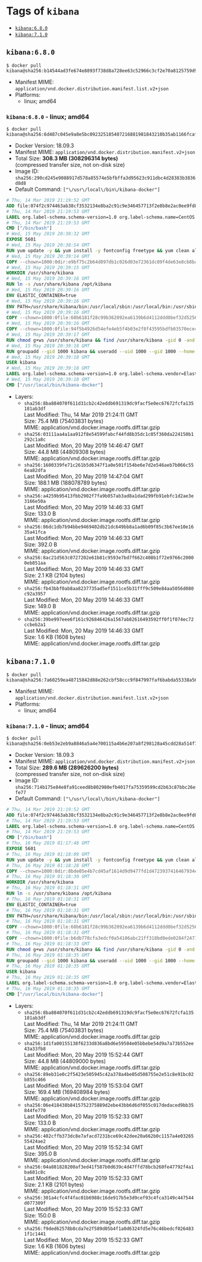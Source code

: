 <!-- THIS FILE IS GENERATED VIA './update-remote.sh' -->

# Tags of `kibana`

-	[`kibana:6.8.0`](#kibana680)
-	[`kibana:7.1.0`](#kibana710)

## `kibana:6.8.0`

```console
$ docker pull kibana@sha256:b14544ad3fe674e8893f738d8a728ee63c52966c3cf2e70a8125759d9b9c92b4
```

-	Manifest MIME: `application/vnd.docker.distribution.manifest.list.v2+json`
-	Platforms:
	-	linux; amd64

### `kibana:6.8.0` - linux; amd64

```console
$ docker pull kibana@sha256:6d487c045e9a8e5bc092325185407216881981843210b35ab1166fcaf6f9472b
```

-	Docker Version: 18.09.3
-	Manifest MIME: `application/vnd.docker.distribution.manifest.v2+json`
-	Total Size: **308.3 MB (308296314 bytes)**  
	(compressed transfer size, not on-disk size)
-	Image ID: `sha256:290cd245e9088917d578a85574e5bfbffa3d95623c911dbc4d28383b3836d8d8`
-	Default Command: `["\/usr\/local\/bin\/kibana-docker"]`

```dockerfile
# Thu, 14 Mar 2019 21:19:52 GMT
ADD file:074f2c974463ab38cf3532134e8ba2c91c9e346457713f2e8b8e2ac0ee9fd83d in / 
# Thu, 14 Mar 2019 21:19:53 GMT
LABEL org.label-schema.schema-version=1.0 org.label-schema.name=CentOS Base Image org.label-schema.vendor=CentOS org.label-schema.license=GPLv2 org.label-schema.build-date=20190305
# Thu, 14 Mar 2019 21:19:53 GMT
CMD ["/bin/bash"]
# Wed, 15 May 2019 20:38:32 GMT
EXPOSE 5601
# Wed, 15 May 2019 20:38:54 GMT
RUN yum update -y && yum install -y fontconfig freetype && yum clean all
# Wed, 15 May 2019 20:39:14 GMT
COPY --chown=1000:0dir:e9bf75c2b64d897db1c026d03e72361dc89f4de63e8cb8baf8dbf68946643c84 in /usr/share/kibana 
# Wed, 15 May 2019 20:39:15 GMT
WORKDIR /usr/share/kibana
# Wed, 15 May 2019 20:39:16 GMT
RUN ln -s /usr/share/kibana /opt/kibana
# Wed, 15 May 2019 20:39:16 GMT
ENV ELASTIC_CONTAINER=true
# Wed, 15 May 2019 20:39:16 GMT
ENV PATH=/usr/share/kibana/bin:/usr/local/sbin:/usr/local/bin:/usr/sbin:/usr/bin:/sbin:/bin
# Wed, 15 May 2019 20:39:16 GMT
COPY --chown=1000:0file:60b6181f28c99b362092ea6139b6d4112ddd0bef32d52563c33b26bdc2b51318 in /usr/share/kibana/config/kibana.yml 
# Wed, 15 May 2019 20:39:16 GMT
COPY --chown=1000:0file:94f5b4926d54efe4eb5f4b03e2f8f43595bdfb03570ece4d02a479728abb58fe in /usr/local/bin/ 
# Wed, 15 May 2019 20:39:17 GMT
RUN chmod g+ws /usr/share/kibana && find /usr/share/kibana -gid 0 -and -not -perm /g+w -exec chmod g+w {} \;
# Wed, 15 May 2019 20:39:18 GMT
RUN groupadd --gid 1000 kibana && useradd --uid 1000 --gid 1000 --home-dir /usr/share/kibana --no-create-home kibana
# Wed, 15 May 2019 20:39:18 GMT
USER kibana
# Wed, 15 May 2019 20:39:18 GMT
LABEL org.label-schema.schema-version=1.0 org.label-schema.vendor=Elastic org.label-schema.name=kibana org.label-schema.version=6.8.0 org.label-schema.url=https://www.elastic.co/products/kibana org.label-schema.vcs-url=https://github.com/elastic/kibana license=Elastic License
# Wed, 15 May 2019 20:39:18 GMT
CMD ["/usr/local/bin/kibana-docker"]
```

-	Layers:
	-	`sha256:8ba884070f611d31cb2c42eddb691319dc9facf5e0ec67672fcfa135181ab3df`  
		Last Modified: Thu, 14 Mar 2019 21:24:11 GMT  
		Size: 75.4 MB (75403831 bytes)  
		MIME: application/vnd.docker.image.rootfs.diff.tar.gzip
	-	`sha256:03111aa4a1aa912f8e54599fabcf44fd8b35dc1c05f360da224150b1292c1a8c`  
		Last Modified: Mon, 20 May 2019 14:46:47 GMT  
		Size: 44.8 MB (44809308 bytes)  
		MIME: application/vnd.docker.image.rootfs.diff.tar.gzip
	-	`sha256:1600339fe71c261b5d6347f1a0e501f154be6e7d2e546aeb7b066c556ea82dfa`  
		Last Modified: Mon, 20 May 2019 14:47:04 GMT  
		Size: 188.1 MB (188078789 bytes)  
		MIME: application/vnd.docker.image.rootfs.diff.tar.gzip
	-	`sha256:a4259b95413fbb2902f7fa9b057ab3ad8a1dad299fb91ebfc1d2ae3e3166e50a`  
		Last Modified: Mon, 20 May 2019 14:46:33 GMT  
		Size: 133.0 B  
		MIME: application/vnd.docker.image.rootfs.diff.tar.gzip
	-	`sha256:86dc1db7b94bbe9469402db21dc649bb8a1ad6b09f85c3b67ee10e1635a41fca`  
		Last Modified: Mon, 20 May 2019 14:46:33 GMT  
		Size: 392.0 B  
		MIME: application/vnd.docker.image.rootfs.diff.tar.gzip
	-	`sha256:8ac21d563c0727202e61b81c9593e7bd7f662c408b1f72e9766c20000eb851aa`  
		Last Modified: Mon, 20 May 2019 14:46:33 GMT  
		Size: 2.1 KB (2104 bytes)  
		MIME: application/vnd.docker.image.rootfs.diff.tar.gzip
	-	`sha256:fb43bbf0ab8aa8237735ad5ef1511ce5b31fff9c509e84aa5056d080c92a3957`  
		Last Modified: Mon, 20 May 2019 14:46:33 GMT  
		Size: 149.0 B  
		MIME: application/vnd.docker.image.rootfs.diff.tar.gzip
	-	`sha256:39be997eee6f161c926846426a1567ab82616493592ff0f1f074ec72ccbeb2a1`  
		Last Modified: Mon, 20 May 2019 14:46:33 GMT  
		Size: 1.6 KB (1608 bytes)  
		MIME: application/vnd.docker.image.rootfs.diff.tar.gzip

## `kibana:7.1.0`

```console
$ docker pull kibana@sha256:7a60259ea48715842d88e262cbf58ccc9f847997faf6babda55338a562bcee61
```

-	Manifest MIME: `application/vnd.docker.distribution.manifest.list.v2+json`
-	Platforms:
	-	linux; amd64

### `kibana:7.1.0` - linux; amd64

```console
$ docker pull kibana@sha256:0eb53e2eb9a8846a5a4e700115a4b6e207a8f298128a45cdd28a514f708ec0f3
```

-	Docker Version: 18.09.3
-	Manifest MIME: `application/vnd.docker.distribution.manifest.v2+json`
-	Total Size: **289.6 MB (289626200 bytes)**  
	(compressed transfer size, not on-disk size)
-	Image ID: `sha256:714b175e84e8fa91ceed8b802980efb4017fa75359599cd2b63c87bbc26efe77`
-	Default Command: `["\/usr\/local\/bin\/kibana-docker"]`

```dockerfile
# Thu, 14 Mar 2019 21:19:52 GMT
ADD file:074f2c974463ab38cf3532134e8ba2c91c9e346457713f2e8b8e2ac0ee9fd83d in / 
# Thu, 14 Mar 2019 21:19:53 GMT
LABEL org.label-schema.schema-version=1.0 org.label-schema.name=CentOS Base Image org.label-schema.vendor=CentOS org.label-schema.license=GPLv2 org.label-schema.build-date=20190305
# Thu, 14 Mar 2019 21:19:53 GMT
CMD ["/bin/bash"]
# Thu, 16 May 2019 01:17:48 GMT
EXPOSE 5601
# Thu, 16 May 2019 01:18:09 GMT
RUN yum update -y && yum install -y fontconfig freetype && yum clean all
# Thu, 16 May 2019 01:18:28 GMT
COPY --chown=1000:0dir:8bde05e4b7cd45af1614d9d9477fd1d4723937416467934e19a89b91a2c44d34 in /usr/share/kibana 
# Thu, 16 May 2019 01:18:30 GMT
WORKDIR /usr/share/kibana
# Thu, 16 May 2019 01:18:31 GMT
RUN ln -s /usr/share/kibana /opt/kibana
# Thu, 16 May 2019 01:18:31 GMT
ENV ELASTIC_CONTAINER=true
# Thu, 16 May 2019 01:18:31 GMT
ENV PATH=/usr/share/kibana/bin:/usr/local/sbin:/usr/local/bin:/usr/sbin:/usr/bin:/sbin:/bin
# Thu, 16 May 2019 01:18:31 GMT
COPY --chown=1000:0file:60b6181f28c99b362092ea6139b6d4112ddd0bef32d52563c33b26bdc2b51318 in /usr/share/kibana/config/kibana.yml 
# Thu, 16 May 2019 01:18:31 GMT
COPY --chown=1000:0file:b6db778cfa3edcf0a54106abc21ff318bd0ede0284f2471172623218dc89d6ae in /usr/local/bin/ 
# Thu, 16 May 2019 01:18:33 GMT
RUN chmod g+ws /usr/share/kibana && find /usr/share/kibana -gid 0 -and -not -perm /g+w -exec chmod g+w {} \;
# Thu, 16 May 2019 01:18:35 GMT
RUN groupadd --gid 1000 kibana && useradd --uid 1000 --gid 1000 --home-dir /usr/share/kibana --no-create-home kibana
# Thu, 16 May 2019 01:18:35 GMT
USER kibana
# Thu, 16 May 2019 01:18:35 GMT
LABEL org.label-schema.schema-version=1.0 org.label-schema.vendor=Elastic org.label-schema.name=kibana org.label-schema.version=7.1.0 org.label-schema.url=https://www.elastic.co/products/kibana org.label-schema.vcs-url=https://github.com/elastic/kibana license=Elastic License
# Thu, 16 May 2019 01:18:35 GMT
CMD ["/usr/local/bin/kibana-docker"]
```

-	Layers:
	-	`sha256:8ba884070f611d31cb2c42eddb691319dc9facf5e0ec67672fcfa135181ab3df`  
		Last Modified: Thu, 14 Mar 2019 21:24:11 GMT  
		Size: 75.4 MB (75403831 bytes)  
		MIME: application/vnd.docker.image.rootfs.diff.tar.gzip
	-	`sha256:1d1fa00155138f6233d836a8bd6e59504e05bbebe54d9a7a73b552ee43a33fb8`  
		Last Modified: Mon, 20 May 2019 15:52:44 GMT  
		Size: 44.8 MB (44809000 bytes)  
		MIME: application/vnd.docker.image.rootfs.diff.tar.gzip
	-	`sha256:89eb31e0c2f5423e505945c42a378a4be05d508755e2e51c8e91bc02b855c466`  
		Last Modified: Mon, 20 May 2019 15:53:04 GMT  
		Size: 169.4 MB (169408984 bytes)  
		MIME: application/vnd.docker.image.rootfs.diff.tar.gzip
	-	`sha256:06e418438b8415752375889d2ebe43bb6d6df055c017dedaced9bb35844fe770`  
		Last Modified: Mon, 20 May 2019 15:52:33 GMT  
		Size: 133.0 B  
		MIME: application/vnd.docker.image.rootfs.diff.tar.gzip
	-	`sha256:402cffb373dc8e7afacd7231bce69c42dee20a662b0c1157a4e0326555424ae2`  
		Last Modified: Mon, 20 May 2019 15:52:34 GMT  
		Size: 395.0 B  
		MIME: application/vnd.docker.image.rootfs.diff.tar.gzip
	-	`sha256:04a881828200af3ed41f587b0d639c4d47ffd78bcb260fe47792f4a1ba681c8c`  
		Last Modified: Mon, 20 May 2019 15:52:33 GMT  
		Size: 2.1 KB (2101 bytes)  
		MIME: application/vnd.docker.image.rootfs.diff.tar.gzip
	-	`sha256:301a4cfc4f4fac01b6988c16de917b5e3d9cef93c4fca3149c447544d077309f`  
		Last Modified: Mon, 20 May 2019 15:52:33 GMT  
		Size: 150.0 B  
		MIME: application/vnd.docker.image.rootfs.diff.tar.gzip
	-	`sha256:f9ded62578b8cda7e2f589d05b4f1a0d6324fd5e76c46bedcf0264831f1c1441`  
		Last Modified: Mon, 20 May 2019 15:52:33 GMT  
		Size: 1.6 KB (1606 bytes)  
		MIME: application/vnd.docker.image.rootfs.diff.tar.gzip

